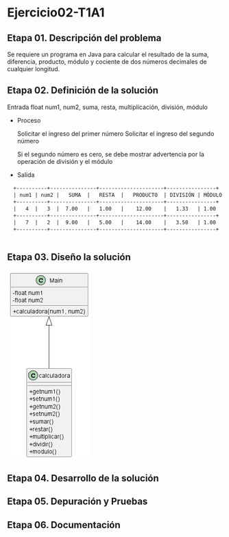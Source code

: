 # Ejercicio02-T1A1
## Etapa 01. Descripción del problema
Se requiere un programa en Java para calcular el resultado de la suma, diferencia, producto, módulo y cociente de dos números decimales de cualquier longitud.

## Etapa 02. Definición de la solución
 Entrada
  float num1, num2, suma, resta, multiplicación, división, módulo
  
- Proceso

  Solicitar el ingreso del primer número
  Solicitar el ingreso del segundo número
  
  Si el segundo número es cero, se debe mostrar advertencia por la operación de división y el módulo
 
- Salida
~~~
  +----------+---------------+---------------------+----------------+
  | num1 | num2 |   SUMA  |   RESTA  |   PRODUCTO  | DIVISIÓN | MÓDULO
  +----------+---------------+---------------------+----------------+
  |   4  |   3  |  7.00   |   1.00   |    12.00    |   1.33   | 1.00
  +----------+---------------+---------------------+----------------+
  |   7  |   2  |  9.00   |   5.00   |    14.00    |   3.50   | 1.00
  +----------+---------------+---------------------+----------------+
  
  ~~~
## Etapa 03. Diseño la solución
![Diagrama](https://github.com/richardmartus/Ejercicio02Python/blob/main/.idea/Diagrama%20de%20Clases.png)

## Etapa 04. Desarrollo de la solución
## Etapa 05. Depuración y Pruebas
## Etapa 06. Documentación
